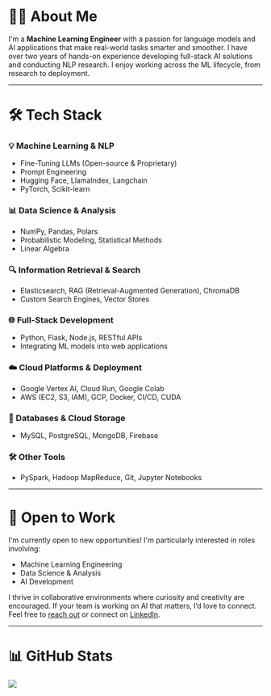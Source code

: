 <h1>🧑‍💻 About Me</h1>

I'm a **Machine Learning Engineer** with a passion for language models and AI applications that make real-world tasks smarter and smoother. I have over two years of hands-on experience developing full-stack AI solutions and conducting NLP research. I enjoy working across the ML lifecycle, from research to deployment.

---

<h1>🛠️ Tech Stack</h1>

### 💡 Machine Learning & NLP

- Fine-Tuning LLMs (Open-source & Proprietary)
- Prompt Engineering
- Hugging Face, LlamaIndex, Langchain
- PyTorch, Scikit-learn

### 📊 Data Science & Analysis

- NumPy, Pandas, Polars
- Probabilistic Modeling, Statistical Methods
- Linear Algebra

### 🔍 Information Retrieval & Search

- Elasticsearch, RAG (Retrieval-Augmented Generation), ChromaDB
- Custom Search Engines, Vector Stores

### 🌐 Full-Stack Development

- Python, Flask, Node.js, RESTful APIs
- Integrating ML models into web applications

### ☁️ Cloud Platforms & Deployment

- Google Vertex AI, Cloud Run, Google Colab
- AWS (EC2, S3, IAM), GCP, Docker, CI/CD, CUDA

### 🔗 Databases & Cloud Storage

- MySQL, PostgreSQL, MongoDB, Firebase

### 🛠 Other Tools

- PySpark, Hadoop MapReduce, Git, Jupyter Notebooks

---

<h1>💼 Open to Work</h1>

I'm currently open to new opportunities! I'm particularly interested in roles involving:
- Machine Learning Engineering
- Data Science & Analysis
- AI Development

I thrive in collaborative environments where curiosity and creativity are encouraged. If your team is working on AI that matters, I’d love to connect. Feel free to [reach out](mailto:sara2asghari@gmail.com) or connect on [LinkedIn](https://www.linkedin.com/in/saraasghari/).

---

<h1>📊 GitHub Stats</h1>

![](https://github-readme-stats.vercel.app/api?username=s-asghari&hide_title=true&show_icons=true&include_all_commits=true&rank_icon=github&theme=cobalt)

<!--
**S-Asghari/S-Asghari** is a ✨ _special_ ✨ repository because its `README.md` (this file) appears on your GitHub profile.

Here are some ideas to get you started:

- 🔭 I’m currently working on ...
- 🌱 I’m currently learning ...
- 👯 I’m looking to collaborate on ...
- 🤔 I’m looking for help with ...
- 💬 Ask me about ...
- 📫 How to reach me: ...
- 😄 Pronouns: ...
- ⚡ Fun fact: ...
-->
